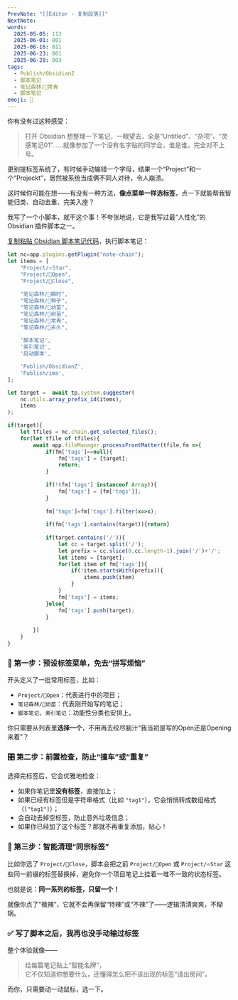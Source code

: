 ```yaml
---
PrevNote: "[[Editor - 复制段落]]"
NextNote: 
words:
  2025-05-05: 113
  2025-06-01: 801
  2025-06-16: 811
  2025-06-23: 801
  2025-06-28: 803
tags:
  - Publish/ObsidianZ
  - 脚本笔记
  - 笔记森林/🌲常青
  - 脚本笔记
emoji: 📣
---
```


你有没有过这种感受：

> 打开 Obsidian 想整理一下笔记，一眼望去，全是“Untitled”、“杂项”、“灵感笔记01”……就像参加了一个没有名字贴的同学会，谁是谁，完全对不上号。

更别提标签系统了，有时候手动输错一个字母，结果一个“Project”和一个“Projeckt”，居然被系统当成俩不同人对待，令人崩溃。

这时候你可能在想——有没有一种方法，**像点菜单一样选标签**，点一下就能帮我智能归类、自动去重、完美入座？

我写了一个小脚本，就干这个事！不夸张地说，它是我写过最“人性化”的 Obsidian 插件脚本之一。

[复制粘贴 Obsidian 脚本笔记代码](https://mp.weixin.qq.com/s/hn5tGVlzYAMJ7OXySNH3gQ)，执行脚本笔记：

```js //templater
let nc=app.plugins.getPlugin("note-chain");
let items = [
	"Project/⭐Star",
	"Project/📖Open", 
	"Project/📕Close",
	
	"笔记森林/🎵瞬时",
	"笔记森林/🌰种子", 
	"笔记森林/🌱幼苗", 
	"笔记森林/🌴树苗", 
	"笔记森林/🌲常青", 
	"笔记森林/🎼永久", 
	
	'脚本笔记',
	'索引笔记',
	'启动脚本',

	'Publish/ObsidianZ',
	'Publish/ima',
];

let target =  await tp.system.suggester(
	nc.utils.array_prefix_id(items),
	items
);

if(target){
	let tfiles = nc.chain.get_selected_files();
	for(let tfile of tfiles){
		await app.fileManager.processFrontMatter(tfile,fm =>{
			if(fm['tags']==null){
				fm['tags'] = [target];
				return;
			}
			
			if(!(fm['tags'] instanceof Array)){
				fm['tags'] = [fm['tags']];
			}
			
			fm['tags']=fm['tags'].filter(x=>x);
			
			if(fm['tags'].contains(target)){return}
			
			if(target.contains('/')){
				let cc = target.split('/');
				let prefix = cc.slice(0,cc.length-1).join('/')+'/';
				let items = [target];
				for(let item of fm['tags']){
					if(!item.startsWith(prefix)){
						items.push(item)
					}
				}
				fm['tags'] = items;
			}else{
				fm['tags'].push(target);
			}
			
		})
	}
}
```


### 🧩 第一步：预设标签菜单，免去“拼写烦恼”

开头定义了一批常用标签，比如：

- `Project/📖Open`：代表进行中的项目；
- `笔记森林/🌱幼苗`：代表刚开始写的笔记；
- `脚本笔记`、`索引笔记`：功能性分类也安排上。

你只需要从列表里**选择一个**，不用再去绞尽脑汁“我当初是写的Open还是Opening来着”？

### 🎛 第二步：前置检查，防止“撞车”或“重复”

选择完标签后，它会优雅地检查：

- 如果你笔记里**没有标签**，直接加上；
- 如果已经有标签但是字符串格式（比如 `"tag1"`），它会悄悄转成数组格式（`["tag1"]`）；
- 会自动去掉空标签，防止意外垃圾信息；
- 如果你已经加了这个标签？那就不再重复添加，贴心！

### 🧹 第三步：智能清理“同宗标签”

比如你选了 `Project/📕Close`，脚本会把之前 `Project/📖Open` 或 `Project/⭐Star` 这些同一前缀的标签替换掉，避免你一个项目笔记上挂着一堆不一致的状态标签。

也就是说：**同一系列的标签，只留一个！**  

就像你点了“微辣”，它就不会再保留“特辣”或“不辣”了——逻辑清清爽爽，不糊锅。

### ✅ 写了脚本之后，我再也没手动输过标签

整个体验就像——

> 给每篇笔记贴上“智能名牌”，  
> 它不仅知道你想要什么，还懂得怎么把不该出现的标签“请出房间”。

而你，只需要动一动鼠标，选一下。

